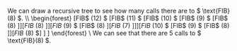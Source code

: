We can draw a recursive tree to see how many calls there are to $ \text{FIB}(8) $. \\
\begin{forest}
	[FIB$ (12) $
		[FIB$ (11) $
				[FIB$ (10) $
						[FIB$ (9) $
								[FIB$ (8) $]
							]
							[FIB$ (8) $]
					]
					[FIB$ (9) $
						[FIB$ (8) $]
							[FIB$ (7) $]
					]
			]
			[FIB$ (10) $
				[FIB$ (9) $
						[FIB$ (8) $]
					]
					[FIB$ (8) $]
]
]
\end{forest} \\
We can see that there are 5 calls to $ \text{FIB}(8) $.
